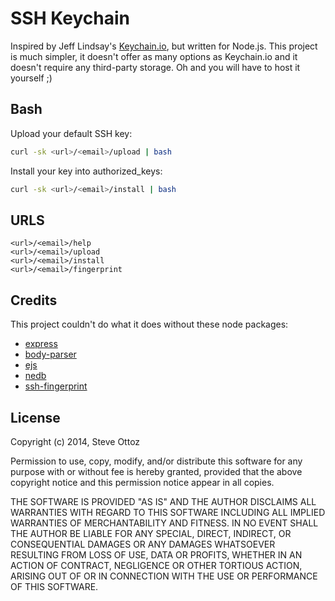 # SSH Keychain
Inspired by Jeff Lindsay's [Keychain.io](https://github.com/progrium/keychain.io), but written for Node.js. This project is much simpler, it doesn't offer as many options as Keychain.io and it doesn't require any third-party storage. Oh and you will have to host it yourself ;)

Bash
----
Upload your default SSH key:

```bash
curl -sk <url>/<email>/upload | bash
```

Install your key into authorized_keys:

```bash
curl -sk <url>/<email>/install | bash
```

URLS
----

```
<url>/<email>/help
<url>/<email>/upload
<url>/<email>/install
<url>/<email>/fingerprint
```

Credits
-------
This project couldn't do what it does without these node packages:

- [express](https://www.npmjs.org/package/express)
- [body-parser](https://www.npmjs.org/package/body-parser)
- [ejs](https://www.npmjs.org/package/ejs)
- [nedb](https://www.npmjs.org/package/nedb)
- [ssh-fingerprint](https://www.npmjs.org/package/ssh-fingerprint)

License
-------

Copyright (c) 2014, Steve Ottoz

Permission to use, copy, modify, and/or distribute this software for any purpose with or without fee is hereby granted, provided that the above copyright notice and this permission notice appear in all copies.

THE SOFTWARE IS PROVIDED "AS IS" AND THE AUTHOR DISCLAIMS ALL WARRANTIES WITH REGARD TO THIS SOFTWARE INCLUDING ALL IMPLIED WARRANTIES OF MERCHANTABILITY AND FITNESS. IN NO EVENT SHALL THE AUTHOR BE LIABLE FOR ANY SPECIAL, DIRECT, INDIRECT, OR CONSEQUENTIAL DAMAGES OR ANY DAMAGES WHATSOEVER RESULTING FROM LOSS OF USE, DATA OR PROFITS, WHETHER IN AN ACTION OF CONTRACT, NEGLIGENCE OR OTHER TORTIOUS ACTION, ARISING OUT OF OR IN CONNECTION WITH THE USE OR PERFORMANCE OF THIS SOFTWARE.